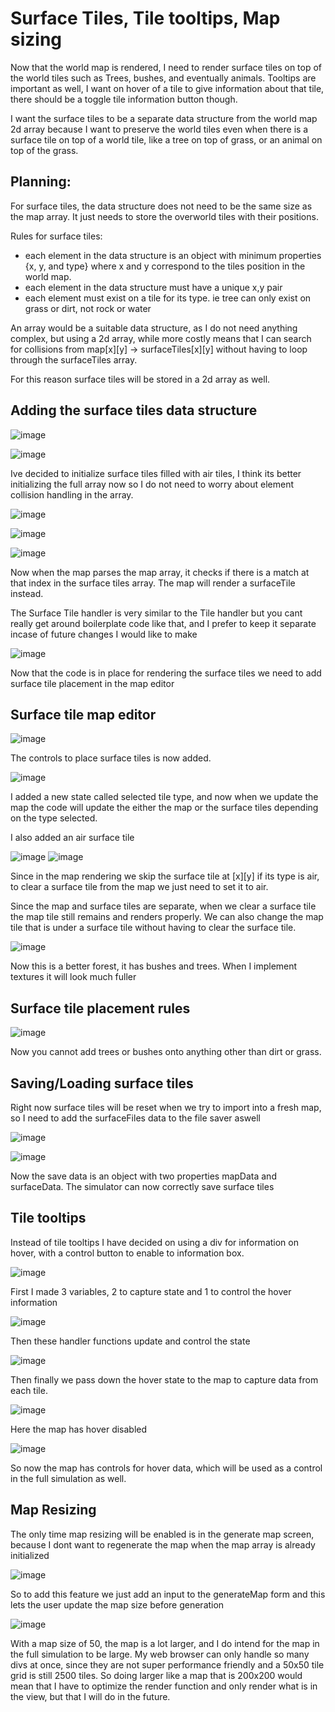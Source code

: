 
# Surface Tiles, Tile tooltips, Map sizing

Now that the world map is rendered, I need to render surface tiles on top of the world tiles such as Trees, bushes, and eventually animals. Tooltips are important as well, I want on hover of a tile to give information about that tile, there should be a toggle tile information button though.

I want the surface tiles to be a separate data structure from the world map 2d array because I want to preserve the world tiles even when there is a surface tile on top of a world tile, like a tree on top of grass, or an animal on top of the grass.


## Planning:

For surface tiles, the data structure does not need to be the same size as the map array. It just needs to store the overworld tiles with their positions.

Rules for surface tiles:
* each element in the data structure is an object with minimum properties {x, y, and type} where x and y correspond to the tiles position in the world map.
* each element in the data structure must have a unique x,y pair
* each element must exist on a tile for its type. ie tree can only exist on grass or dirt, not rock or water

An array would be a suitable data structure, as I do not need anything complex, but using a 2d array, while more costly means that I can search for collisions from map[x][y] -> surfaceTiles[x][y] without having to loop through the surfaceTiles array.

For this reason surface tiles will be stored in a 2d array as well.


## Adding the surface tiles data structure

![image](surfaceTilesCodeEditor)

![image](surfaceTilesProps)

Ive decided to initialize surface tiles filled with air tiles, I think its better initializing the full array now so I do not need to worry about element collision handling in the array.

![image](mapConditionalRendering)

![image](surfaceTileHandler)

![image](tree)

Now when the map parses the map array, it checks if there is a match at that index in the surface tiles array. The map will render a surfaceTile instead.

The Surface Tile handler is very similar to the Tile handler but you cant really get around boilerplate code like that, and I prefer to keep it separate incase of future changes I would like to make

![image](surfaceTilescss)


Now that the code is in place for rendering the surface tiles we need to add surface tile placement in the map editor 

## Surface tile map editor

![image](surfaceTileControls)

The controls to place surface tiles is now added.

![image](updateSelectedTile)

I added a new state called selected tile type, and now when we update the map the code will update the either the map or the surface tiles depending on the type selected.

I also added an air surface tile

![image](airSurfaceTileHandler)
![image](air)

Since in the map rendering we skip the surface tile at [x][y] if its type is air, to clear a surface tile from the map we just need to set it to air.

Since the map and surface tiles are separate, when we clear a surface tile the map tile still remains and renders properly. We can also change the map tile that is under a surface tile without having to clear the surface tile.

![image](mapwithsurfaceTiles)

Now this is a better forest, it has bushes and trees. When I implement textures it will look much fuller

## Surface tile placement rules

![image](surfaceTileAllowed)

Now you cannot add trees or bushes onto anything other than dirt or grass.

## Saving/Loading surface tiles

Right now surface tiles will be reset when we try to import into a fresh map, so I need to add the surfaceFiles data to the file saver aswell

![image](mapexport)

![image](mapimport)

Now the save data is an object with two properties mapData and surfaceData. The simulator can now correctly save surface tiles

## Tile tooltips

Instead of tile tooltips I have decided on using a div for information on hover, with a control button to enable to information box.

![image](hoverState)

First I made 3 variables, 2 to capture state and 1 to control the hover information

![image](hoverFunctions)

Then these handler functions update and control the state

![image](mapHover)

Then finally we pass down the hover state to the map to capture data from each tile.

![image](mapNoHover)

Here the map has hover disabled

![image](mapHoverEnabled)

So now the map has controls for hover data, which will be used as a control in the full simulation as well.

## Map Resizing

The only time map resizing will be enabled is in the generate map screen, because I dont want to regenerate the map when the map array is already initialized

![image](mapSizeCode)

So to add this feature we just add an input to the generateMap form and this lets the user update the map size before generation

![image](bigMap)

With a map size of 50, the map is a lot larger, and I do intend for the map in the full simulation to be large. My web browser can only handle so many divs at once, since they are not super performance friendly and a 50x50 tile grid is still 2500 tiles. So doing larger like a map that is 200x200 would mean that I have to optimize the render function and only render what is in the view, but that I will do in the future.